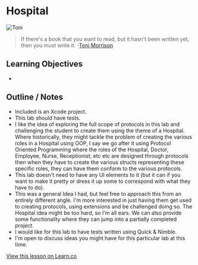 # Hospital

![Toni](http://i.imgur.com/T5AZBMv.jpg?1)  

> If there's a book that you want to read, but it hasn't been written yet, then you must write it. -[Toni Morrison](https://en.wikipedia.org/wiki/Toni_Morrison)
 

## Learning Objectives

* 



## Outline / Notes

* Included is an Xcode project.
* This lab should have tests.
* I like the idea of exploring the full scope of protocols in this lab and challenging the student to create them using the theme of a Hospital. Where historically, they might tackle the problem of creating the various roles in a Hospital using OOP, I say we go after it using Protocol Oriented Programming where the roles of the Hospital, Doctor, Employee, Nurse, Receptionist, etc etc are designed through protocols then when they have to create the various structs representing these specific roles, they can have them conform to the various protocols.
* This lab doesn't need to have any UI elements to it (but it can if you want to make it pretty or dress it up some to correspond with what they have to do).
* This was a general Idea I had, but feel free to approach this from an entirely different angle. I'm more interested in just having them get used to creating protocols, using extensions and be challenged doing so. The Hospital idea might be too hard, so I'm all ears. We can also provide some functionality where they can jump into a partially completed project.
* I would like for this lab to have tests written using Quick & Nimble. 
* I'm open to discuss ideas you might have for this particular lab at this time.


<a href='https://learn.co/lessons/AllTheThings' data-visibility='hidden'>View this lesson on Learn.co</a>
